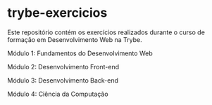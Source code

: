 # trybe-exercicios
Este repositório contém os exercícios realizados durante o curso de formação em Desenvolvimento Web na Trybe.

Módulo 1: Fundamentos do Desenvolvimento Web

Módulo 2: Desenvolvimento Front-end

Módulo 3: Desenvolvimento Back-end

Módulo 4: Ciência da Computação